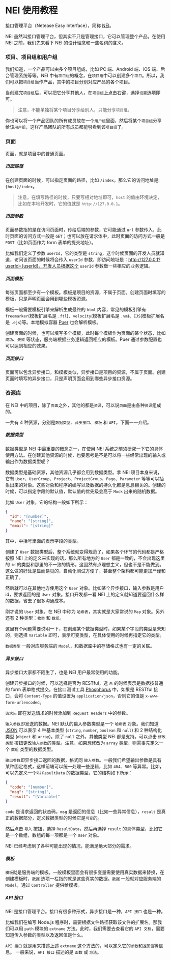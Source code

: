 # NEI 使用教程

接口管理平台（Netease Easy Interface），简称 [NEI](http://nei.hz.netease.com/)。

NEI 虽然叫接口管理平台，但其实不只是管理接口，它可以管理整个产品。在使用 NEI 之前，我们先来看下 NEI 的设计理念和一些名词的含义。

### 项目、项目组和用户组

我们知道，一个产品可以由多个项目组成，比如 PC 端、Android 端、iOS 端、后台管理系统等等。NEI 中有`项目组`的概念，在`项目组`中可以创建多个`项目`。所以，我们可以把`项目组`当作产品，其中的项目分别对应产品的各个项目。

当创建完`项目组`后，可以把它分享其他人，在`项目组`上点击右键，选择`设置`选项即可。

>注意，不能单独将某个项目分享给别人，只能分享`项目组`。

你也可以将一个产品团队的所有成员放在一个`用户组`里面，然后将某个`项目组`分享给该`用户组`，这样产品团队的所有成员都能够看到该`项目组`了。

### 页面

页面，就是项目中的普通页面。

##### 页面路径

在创建页面的时候，可以指定页面的路径，比如 `/index`，那么它的访问地址是: `{host}/index`。

>注意，在填写路径的时候，只要写相对地址即可，`host` 的值由环境决定，比如在本地开发时，它的值就是 `http://127.0.0.1`。

##### 页面参数

页面参数指的是在访问页面时，传给后端的参数，它可能通过 `url` 参数传入，此时页面的访问方式一般是 `GET`；也可以放在请求体中，此时页面的访问方式一般是 `POST`（比如页面作为 form 表单的提交地址）。

比如我们定义了参数 `userId`，它的类型是 `string`，这个时候页面的开发人员就知道，访问该页面的时候将会传入 `userId` 参数，即访问地址是：http://127.0.0.1?userId={userId}，开发人员根据这个 `userId` 参数做一些相应的业务逻辑。

##### 页面模板

每张页面都至少有一个模板。模板是项目的资源，不属于页面。创建页面时填写的模板，只是声明页面会用到哪些模板资源。

模板一般需要模板引擎来解析生成最终的 `html` 内容，常见的模板引擎有 `freemarker`(模板扩展名是 `.ftl`)、`velocity`(模板扩展名是 `.vm`)、`EJS`(模板扩展名是 `.ejs`)等。本地模拟容器 [Puer](https://github.com/leeluolee/puer) 也会解析模板。

创建页面的时候，也可以填写多个模板，此时每个模板作为页面的某个状态，比如 `成功`、`失败` 等状态，服务端根据业务逻辑返回相应的模板。Puer 通过参数配置也可以达到相应的效果。

##### 页面接口

页面可以包含异步接口，和模板类似，异步接口是项目的资源，不属于页面。创建页面时填写的异步接口，只是声明页面会用到哪些异步接口资源。


### 资源库

在 NEI 中的项目，除了`页面`之外，其他的都是`资源`，可以说`页面`是由各种`资源`组成的。

一共有 4 种资源，分别是`数据类型`、`异步接口`、`模板` 和 `API`，下面一一介绍。

##### 数据类型

数据类型是 NEI 中最重要的概念之一，在使用 NEI 系统之前须研究一下它的具体使用方法。在创建其他资源的时候，也要思考是不是可以将一些经常出现的输入或输出作为数据类型呢？

数据类型是基础资源，其他资源几乎都会用到数据类型。拿 NEI 项目本身来说，它有 `User`、`UserGroup`、`Project`、`ProjectGroup`、`Page`、`Parameter` 等等可以抽象出来的对象。这些对象和程序的编写以及数据的持久化都是息息相关的。创建的时候，可以指定字段的默认值，默认值的优先级会高于 `Mock` 出来的随机数据。

比如 `User` 对象，它的结构一般如下所示：

```json
{
  "id": "[number]",
  "name": "[string]",
  "email": "[string]"
}
```

其中，中括号里面的表示字段的类型。

创建了 `User` 数据类型后，整个系统就变得规范了，如果各个环节的代码都是严格按照 NEI 上的定义来实现的话，那么所有地方的 `User` 都是一致的，不会出现这里的 `id` 的类型和那里的不一致的情形，这固然有点理想主义，但也不是不能做到。这么做的好处是显而易见的，自动化测试方便了，甚至整个架构都可能更加严谨和正确了。

然后就可以在其他地方使用这个 `User` 对象。比如某个异步接口，输入参数是用户 id，要求返回的是 `User` 对象。接口开发都一看 NEI 上的定义就知道要返回什么样的数据，省去了很多沟通成本。

刚才说的 `User` 对象，在 NEI 中称为 `哈希表`，其实就是大家常说的 `Map` 对象。另外还有 2 种类型：`枚举` 和 `数组`。

这里有个问题需要说明一下，在创建某个数据类型时，如果某个字段的类型是未知的，则选择 `Variable` 即可，表示可变类型，在具体使用的时候再指定它的类型。

`数据类型` 一般对应服务端的 `Model`，和数据库中的存储格式也有一定的关联。

##### 异步接口

异步接口大家都不陌生了，也是 NEI 用户最常使用的功能。

创建异步接口的时候，可以选择是否为 RESTful，选 `否` 的时候表示是数据按普通的 form 表单格式提交。在接口测试工具 [Phosphorus](https://chrome.google.com/webstore/detail/phosphorus/piaeaaejbhdohaihefehocabkanhlpoh) 中，如果是 RESTful 接口，会将 `Content-Type` 的值设置为 `application/json`，否则它的值是 `x-www-form-urlencoded`。

`请求头` 即在发送请求的时候添加到 `Request Headers` 中的参数。

`输入参数`即发送的数据。NEI 默认的输入参数类型是一个 `哈希表` 对象。我们知道 [JSON](https://tools.ietf.org/html/rfc4627) 可以表示 4 种基本类型 (`string`, `number`, `boolean` 和 `null`) 和 2 种结构化类型 (`object` 和 `array`)。除了 `null` 之外，其他类型 NEI 都是支持。可以点击 `修改类型` 按钮更改`输入参数`的类型。注意，如果想修改为 `array` 类型，则需事先定义一个 `数组` 类型的数据类型。

`输出参数`即异步接口返回的数据，格式同 `输入参数`。一般我们希望输出参数是具有某种固定格式，这样前端可以统一处理一些逻辑，比如 `404`、`500` 等异常。比如，可以先定义一个叫 `ResultData` 的数据类型，它的结构如下所示：

```json
{
  "code": "[number]",
  "msg": "[string]",
  "result": "[Variable]"
}
```

`code` 是请求返回的状态码，`msg` 是返回的信息（比如一些异常信息），`result` 是真正的数据部分，定义数据类型的时候它是`可变`的。

然后点击 `导入` 按钮，选择 `ResultData`，然后再选择 `result` 的具体类型，比如它是一个数组，数组的每一项都是一个 `User` 对象。

NEI 已经考虑到了各种可能出现的情况，能满足绝大部分的需求。


##### 模板

`模板`就是服务端的模板。一般模板里面会有很多变量需要使用真实数据来替换，在创建模板时，`数据` 选项一栏指的就是这些真实的数据。`数据` 一般就对应服务端的 `Model`，通过 `Controller` 提供给模板。

##### API 接口

NEI 是接口管理平台。接口有很多种形式，异步接口是一种，`API 接口` 也是一种。

比如我们在编写 Node.js 程序时，需要根据文件路径获取该文件的扩展名。那我们可以用 `path` 模块的 `extname` 方法。此时，我们需要去查看它的 `API 文档`，需要知道传入参数的类型以及返回值是什么。

`API 接口` 就是用来描述上述 `extname` 这个方法的，可以定义它的`参数`和`返回值`等信息。 一般来说，`API 接口` 描述的是 `函数` 或 `方法`。
